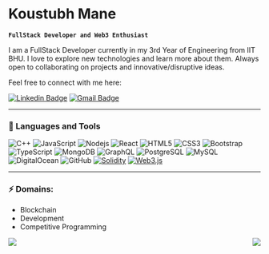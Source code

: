 # Koustubh Mane
**`FullStack Developer and Web3 Enthusiast`**
<p>I am a FullStack Developer currently in my 3rd Year of Engineering from IIT BHU. I love to explore new technologies and learn more about them. Always open to collaborating on projects and innovative/disruptive ideas.

Feel free to connect with me here:</p>





[![Linkedin Badge](https://img.shields.io/badge/-Koustubh_Mane-blue?style=flat-square&logo=Linkedin&logoColor=white&link=https://www.linkedin.com/in/koustubh-mane-928264209/)](https://www.linkedin.com/in/koustubh-mane-928264209/)
[![Gmail Badge](https://img.shields.io/badge/-koustubhmane4501@gmail.com-c14438?style=flat-square&logo=Gmail&logoColor=white&link=mailto:koustubhmane4501@gmail.com)](mailto:koustubhmane4501@gmail.com)

<hr/>

### 🧰 Languages and Tools
![C++](https://img.shields.io/badge/-C++-00599C?style=flat-square&logo=c)
![JavaScript](https://img.shields.io/badge/-JavaScript-black?style=flat-square&logo=javascript)
![Nodejs](https://img.shields.io/badge/-Nodejs-black?style=flat-square&logo=Node.js)
![React](https://img.shields.io/badge/-React-black?style=flat-square&logo=react)
![HTML5](https://img.shields.io/badge/-HTML5-E34F26?style=flat-square&logo=html5&logoColor=white)
![CSS3](https://img.shields.io/badge/-CSS3-1572B6?style=flat-square&logo=css3)
![Bootstrap](https://img.shields.io/badge/-Bootstrap-563D7C?style=flat-square&logo=bootstrap)
![TypeScript](https://img.shields.io/badge/-TypeScript-007ACC?style=flat-square&logo=typescript)
![MongoDB](https://img.shields.io/badge/-MongoDB-black?style=flat-square&logo=mongodb)
![GraphQL](https://img.shields.io/badge/-GraphQL-E10098?style=flat-square&logo=graphql)
![PostgreSQL](https://img.shields.io/badge/-PostgreSQL-336791?style=flat-square&logo=postgresql)
![MySQL](https://img.shields.io/badge/-MySQL-black?style=flat-square&logo=mysql)
![DigitalOcean](https://img.shields.io/badge/-Digital%20Ocean-darkblue?style=flat-square&logo=digitalocean)
![GitHub](https://img.shields.io/badge/-GitHub-181717?style=flat-square&logo=github)
[![Solidity](https://img.shields.io/badge/-Solidity-3c3c3d?style=flat-square&logo=ethereum)]()
[![Web3.js](https://img.shields.io/badge/-Web3.js-black?style=flat-square&logo=javascript)]()


<hr/>

### ⚡ Domains:
- Blockchain
- Development
- Competitive Programming

<a href="https://github.com/anuraghazra/github-readme-stats">
  <img align="left" src="https://github-readme-stats.vercel.app/api/top-langs/?username=Koustubh-Mane1&hide=html,ruby,css,java,objective-c,python,starlark,dockerfile,shell,rust,nix" />
</a>
<a href="https://github.com/anuraghazra/convoychat">
  <img align="right" src="https://github-readme-stats.vercel.app/api?username=Koustubh-Mane1&show_icons=true&count_private=true" />
</a>



<!--
**Koustubh-Mane1/Koustubh-Mane1** is a ✨ _special_ ✨ repository because its `README.md` (this file) appears on your GitHub profile.

Here are some ideas to get you started:

- 🔭 I’m currently working on ...
- 🌱 I’m currently learning ...
- 👯 I’m looking to collaborate on ...
- 🤔 I’m looking for help with ...
- 💬 Ask me about ...
- 📫 How to reach me: ...
- 😄 Pronouns: ...
- ⚡ Fun fact: ...
-->
